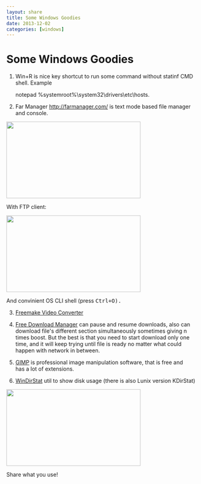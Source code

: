 ```yaml
---
layout: share
title: Some Windows Goodies 
date: 2013-12-02
categories: [windows]
---
```


# Some Windows Goodies

1. Win+R is nice key shortcut to run some command without statinf CMD shell. Example

	notepad %systemroot%\system32\drivers\etc\hosts.
	

2. Far Manager <http://farmanager.com/> is text mode based file manager and console.



<a href="http://farmanager.com/img/thumb/thumb_ctrlq.png">
<img alt="" src="http://farmanager.com/img/thumb/thumb_ctrlq.png" width="350" height="200" /></a>            	

With FTP client:

<a href="http://farmanager.com/img/thumb/thumb_ftp.png">
<img alt="" src="http://farmanager.com/img/thumb/thumb_ftp.png" width="350" height="200" /></a>            	
	
And convinient OS CLI shell (press <kbd>Ctrl+O<kbd>).
	
3. [Freemake Video Converter](http://www.freemake.com/) 

4. [Free Download Manager](http://www.freedownloadmanager.org/)	can pause and resume downloads,
 also can download file's different section simultaneously sometimes giving n times boost.
 But the best is that you need to start download only one time, and it will keep trying until file is ready
 no matter what could happen with network in between.
 
5. [GIMP](http://www.gimp.org/) is professional image manipulation software, that is free and  
 has a lot of extensions.

6. [WinDirStat](http://windirstat.info/) util to show disk usage (there is also Lunix version KDirStat)

<!-- ![](/img/WinDirStat-G.png) -->
<a href="http://windirstat.info/">
<img alt="" src="http://windirstat.info/images/windirstat.jpg" width="350" height="200" /></a>            	


	
Share what you use!
	